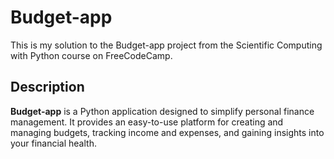 # Budget-app

This is my solution to the Budget-app project from the Scientific Computing with Python course on FreeCodeCamp.

## Description

**Budget-app** is a Python application designed to simplify personal finance management. It provides an easy-to-use platform for creating and managing budgets, tracking income and expenses, and gaining insights into your financial health.
